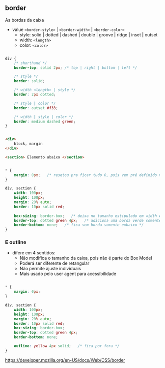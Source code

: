 ## border

As bordas da caixa

- value `<border-style>` | `<border-width>` | `<border-color>`
    - style: solid | dotted | dashed | double | groove | ridge | inset | outset
    - width: `<length>`
    - color: `<color>`


```css

div {
    /* shorthand */
	border-top: solid 2px; /* top | right | bottom | left */

	/* style */
	border: solid;

	/* width <length> | style */
	border: 2px dotted;

	/* style | color */
	border: outset #f33;

	/* width | style | color */
	border: medium dashed green;
}

```



```html

<div>
    block, margin
</div>

<section> Elemento abaixo </section>

```

```css

* {
    margin: 0px;   /* resetou pra ficar tudo 0, pois vem pré definido valores */
}

div, section {
    width: 100px;
    height: 100px;
    margin: 20% auto;
    border: 10px solid red;
    
    box-sizing: border-box;   /* deixa no tamanho estipulado em width e height */
    border-top: dotted green 4px;   /* adiciona uma borda verde somente encima, permanecendo a vermelha no restante, e dotted é um tipo de borda pontilhada, tem vários, ver acima */
    border-bottom: none;   /* fica sem borda somente embaixo */
}

```


### E outline

- difere em 4 sentidos:
    - Não modifica o tamanho da caixa, pois não é parte do Box Model
    - Poderá ser diferente de retangular
    - Não permite ajuste individuais
    - Mais usado pelo user agent para acessibilidade 


```css

* {
    margin: 0px;
}

div, section {
    width: 100px;
    height: 100px;
    margin: 20% auto;
    border: 10px solid red;
    box-sizing: border-box;
    border-top: dotted green 4px;
    border-bottom: none;

    outline: yellow 4px solid;   /* fica por fora */
}

```


https://developer.mozilla.org/en-US/docs/Web/CSS/border